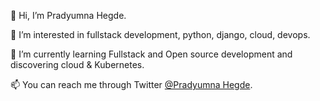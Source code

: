  👋 Hi, I’m Pradyumna Hegde.

 👀 I’m interested in fullstack development, python, django, cloud, devops.

 🌱 I’m currently learning Fullstack and Open source development and discovering cloud & Kubernetes.

 📫 You can reach me through Twitter [@Pradyumna Hegde](https://twitter.com/pradcode).


<!---
- 💞️ I’m looking to collaborate on ...
- 📫 How to reach me ...
pradyumna-ph/pradyumna-ph is a ✨ special ✨ repository because its `README.md` (this file) appears on your GitHub profile.
You can click the Preview link to take a look at your changes.
--->
